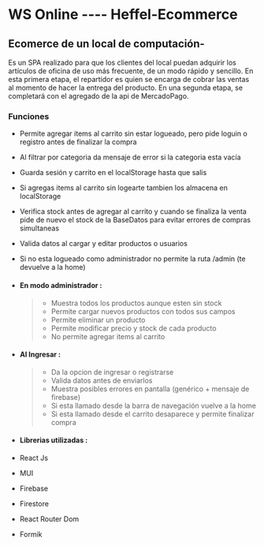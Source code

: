 # WS Online ---- Heffel-Ecommerce

## Ecomerce de un local de computación-

Es un SPA realizado para que los clientes del local puedan adquirir los artículos de oficina de uso más frecuente, de un modo rápido y sencillo. En esta primera etapa, el repartidor es quien se encarga de cobrar las ventas al momento de hacer la entrega del producto. En una segunda etapa, se completará con el agregado de la api de MercadoPago.

### Funciones

- Permite agregar items al carrito sin estar logueado, pero pide loguin o registro antes de finalizar la compra
- Al filtrar por categoria da mensaje de error si la categoria esta vacía
- Guarda sesión y carrito en el localStorage hasta que salis
- Si agregas items al carrito sin logearte tambien los almacena en localStorage 
- Verifica stock antes de agregar al carrito y cuando se finaliza la venta pide de nuevo el stock de la BaseDatos para evitar errores de compras simultaneas
- Valida datos al cargar y editar productos o usuarios
- Si no esta logueado como administrador no permite la ruta /admin (te devuelve a la home)
- #### En modo administrador :

  > * Muestra todos los productos aunque esten sin stock
  > * Permite cargar nuevos productos con todos sus campos
  > * Permite eliminar un producto
  > * Permite modificar precio y stock de cada producto
  > * No permite agregar items al carrito
  >
- #### Al Ingresar :

  > * Da la opcion de ingresar o registrarse
  > * Valida datos antes de enviarlos
  > * Muestra posibles errores en pantalla (genérico + mensaje de firebase)
  > * Si esta llamado desde la barra de navegación vuelve a la home
  > * Si esta llamado desde el carrito  desaparece y permite finalizar compra
  >
- #### Librerias utilizadas :
- React Js
- MUI
- Firebase
- Firestore
- React Router Dom
- Formik
